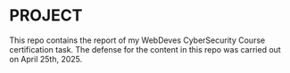 # PROJECT
This repo contains the report of my WebDeves CyberSecurity Course certification task.
The defense for the content in this repo was carried out on April 25th, 2025.
